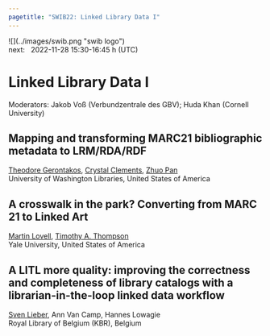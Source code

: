 ```yaml
---
pagetitle: "SWIB22: Linked Library Data I"
---
```



<div id="top">
<div class="column left">![](../images/swib.png "swib logo")</div>
<div class="column middle">next: &#160; 2022-11-28 15:30-16:45 h <span class="timezone">(UTC)</span></div>
<div class="column right simply-countdown"></div>
</div>

<div id="prog">

# Linked Library Data I

Moderators: Jakob Voß (Verbundzentrale des GBV); Huda Khan (Cornell University)



## Mapping and transforming MARC21 bibliographic metadata to LRM/RDA/RDF

<u>Theodore Gerontakos</u>, <u>Crystal Clements</u>, <u>Zhuo Pan</u><br />
University of Washington Libraries, United States of America



## A crosswalk in the park? Converting from MARC 21 to Linked Art

<u>Martin Lovell</u>, <u>Timothy A. Thompson</u><br />
Yale University, United States of America



## A LITL more quality: improving the correctness and completeness of library catalogs with a librarian-in-the-loop linked data workflow

<u>Sven Lieber</u>, Ann Van Camp, Hannes Lowagie<br />
Royal Library of Belgium (KBR), Belgium



</div>


<script src="../scripts/simplyCountdown.min.js"></script>
<script>
    simplyCountdown('.simply-countdown', {
            year: 2022, // required
            month: 11, // required
            day: 28, // required
            hours: 15, // Default is 0 [0-23] integer
            minutes: 30, // Default is 0 [0-59] integer
            seconds: 0, // Default is 0 [0-59] integer
            words: { //words displayed into the countdown
                days: { singular: 'day', plural: 'days' },
                hours: { singular: 'hour', plural: 'hours' },
                minutes: { singular: 'minute', plural: 'minutes' },
                seconds: { singular: 'second', plural: 'seconds' }
            },
            plural: true, //use plurals
            inline: false, //set to true to get an inline basic countdown like : 24 days, 4 hours, 2 minutes, 5 seconds
            inlineClass: 'simply-countdown-inline', //inline css span class in case of inline = true
            // in case of inline set to false
            enableUtc: true, //Use UTC or not - default : false
            onEnd: function() { return; }, //Callback on countdown end, put your own function here
            refresh: 1000, // default refresh every 1s
            sectionClass: 'simply-section', //section css class
            amountClass: 'simply-amount', // amount css class
            wordClass: 'simply-word', // word css class
            zeroPad: false,
            countUp: false
    });
</script>


